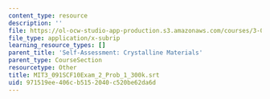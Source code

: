 ```yaml
---
content_type: resource
description: ''
file: https://ol-ocw-studio-app-production.s3.amazonaws.com/courses/3-091sc-introduction-to-solid-state-chemistry-fall-2010/971519ee406cb5152040c520be62da6d_MIT3_091SCF10Exam_2_Prob_1_300k.srt
file_type: application/x-subrip
learning_resource_types: []
parent_title: 'Self-Assessment: Crystalline Materials'
parent_type: CourseSection
resourcetype: Other
title: MIT3_091SCF10Exam_2_Prob_1_300k.srt
uid: 971519ee-406c-b515-2040-c520be62da6d
---
```

